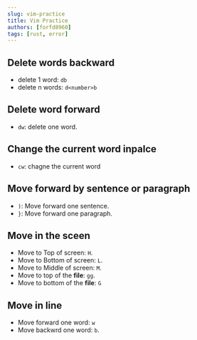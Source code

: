 ```yaml
---
slug: vim-practice
title: Vim Practice
authors: [forfd8960]
tags: [rust, error]
---
```


## Delete words backward

- delete 1 word: `db`
- delete n words: `d<number>b`

## Delete word forward

- `dw`: delete one word.

## Change the current word inpalce

- `cw`: chagne the current word

## Move forward by sentence or paragraph

- `)`: Move forward one sentence.
- `}`: Move forward one paragraph.

## Move in the sceen

- Move to Top of screen: `H`.
- Move to Bottom of screen: `L`.
- Move to Middle of screen: `M`.
- Move to top of the **file**: `gg`.
- Move to bottom of the **file**: `G`

## Move in line

- Move forward one word: `w`
- Move backwrd one word: `b`.
